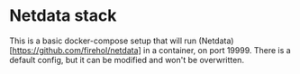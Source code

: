 # Netdata stack

This is a basic docker-compose setup that will run (Netdata)[https://github.com/firehol/netdata] in a container, on port 19999. There is a default config, but it can be modified and won't be overwritten.

